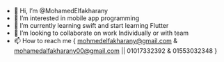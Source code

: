 - 👋 Hi, I’m @MohamedElfakharany
- 👀 I’m interested in mobile app programming
- 🌱 I’m currently learning swift and start learning Flutter
- 💞️ I’m looking to collaborate on work Individually or with team 
- 📫 How to reach me { mohmedelfakharany@gmail.com & mohamedalfakharany00@gmail.com || 01017332392 & 01553032348 }

<!---
MohamedElfakharany/MohamedElfakharany is a ✨ special ✨ repository because its `README.md` (this file) appears on your GitHub profile.
You can click the Preview link to take a look at your changes.
--->
